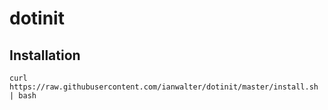 # dotinit
> 

## Installation

```console
curl https://raw.githubusercontent.com/ianwalter/dotinit/master/install.sh | bash
```
